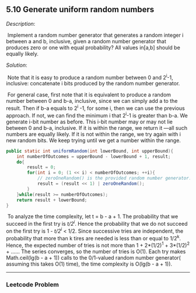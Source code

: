 ## 5.10 Generate uniform random numbers

*Description*:

​	Implement a random number generator that generates a random integer i between a and b, inclusive, given a random number generator that produces zero or one with equal probability?  All values in[a,b] should be equally likely.

*Solution*:

​	Note that it is easy to produce a random number between 0 and 2<sup>i</sup>-1, inclusive: concatenate i bits produced by the random number generator.

​	For general case, first note that it is equivalent to produce a random number between 0 and b-a, inclusive, since we can simply add a to the result. Then if b-a equals to 2<sup>i</sup> -1, for some i, then we can use the previous approach. If not, we can find the minimum i that 2<sup>i</sup>-1 is greater than b-a. We generate i-bit number as before. This i-bit number may or may not lie between 0 and b-a, inclusive. If it is within the range, we return it —all such numbers are equally likely. If it is not within the range, we try again with i new random bits. We keep trying until we get a number within the range.

```java
public static int uniformRandom(int lowerBound, int upperBound){
    int numberOfOutcomes = upperBound - lowerBound + 1, result;
    do{
        result = 0;
        for(int i = 0; (1 << i) < numberOfOutcomes; ++i){
            // zeroOneRandom() is the provided random number generator.
            result = (result << 1) | zeroOneRandom();
        }
    }while(result >= numberOfOutcomes);
    return result + lowerBound;
}
```

​	To analyze the time complexity, let t = b - a + 1. The probability that we succeed in the first try is *t/2<sup>i</sup>*. Hence the probability that we do not succeed on the first try is 1 - *t/2<sup>i</sup>* < 1/2. Since successive tries are independent, the probability that more than k tires are needed is less than or equal to 1/2<sup>k</sup>. Hence, the expected number of tries is not more than 1 + 2*(1/2)<sup>1</sup> + 3*(1/2)<sup>2</sup> + ...... The series converges, so the number of tries is O(1).  Each try makes Math.ceil(lg(b - a + 1)) calls to the 0/1-valued random number generator( assuming this takes O(1) time), the time complexity is O(lg(b - a + 1)).



***

### Leetcode Problem

